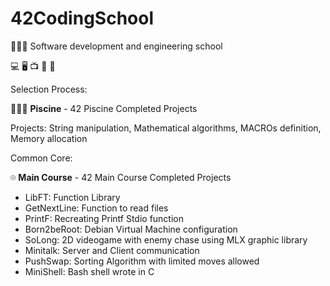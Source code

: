 # 42CodingSchool
🧑🏼‍💻 Software development and engineering school 

💻 🖥️ 📺 💾 📡



Selection Process:

🏊🏼‍♂️ **Piscine** - 42 Piscine Completed Projects  

Projects:
String manipulation, Mathematical algorithms, MACROs definition, Memory allocation


Common Core:

⌾ **Main Course** - 42 Main Course Completed Projects  

- LibFT: Function Library
- GetNextLine: Function to read files
- PrintF: Recreating Printf Stdio function
- Born2beRoot: Debian Virtual Machine configuration
- SoLong: 2D videogame with enemy chase using MLX graphic library
- Minitalk: Server and Client communication
- PushSwap: Sorting Algorithm with limited moves allowed
- MiniShell: Bash shell wrote in C


